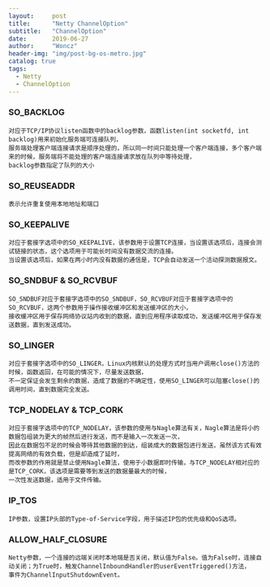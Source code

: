 ```yaml
---
layout:     post
title:      "Netty ChannelOption"
subtitle:   "ChannelOption"
date:       2019-06-27
author:     "Woncz"
header-img: "img/post-bg-os-metro.jpg"
catalog: true
tags:
  - Netty
  - ChannelOption 
---
```


### SO_BACKLOG
```
对应于TCP/IP协议listen函数中的backlog参数，函数listen(int socketfd, int backlog)用来初始化服务端可连接队列，
服务端处理客户端连接请求是顺序处理的，所以同一时间只能处理一个客户端连接，多个客户端来的时候，服务端将不能处理的客户端连接请求放在队列中等待处理，
backlog参数指定了队列的大小
```

### SO_REUSEADDR
```
表示允许重复使用本地地址和端口
```

### SO_KEEPALIVE
```
对应于套接字选项中的SO_KEEPALIVE，该参数用于设置TCP连接，当设置该选项后，连接会测试链接的状态，这个选项用于可能长时间没有数据交流的连接。
当设置该选项后，如果在两小时内没有数据的通信是，TCP会自动发送一个活动探测数据报文。
```

### SO_SNDBUF & SO_RCVBUF
```
SO_SNDBUF对应于套接字选项中的SO_SNDBUF，SO_RCVBUF对应于套接字选项中的SO_RCVBUF，这两个参数用于操作接收缓冲区和发送缓冲区的大小，
接收缓冲区用于保存网络协议站内收到的数据，直到应用程序读取成功，发送缓冲区用于保存发送数据，直到发送成功。
```

### SO_LINGER
```
对应于套接字选项中的SO_LINGER，Linux内核默认的处理方式时当用户调用close()方法的时候，函数返回，在可能的情况下，尽量发送数据，
不一定保证会发生剩余的数据，造成了数据的不确定性，使用SO_LINGER可以阻塞close()的调用时间，直到数据完全发送。
```

### TCP_NODELAY & TCP_CORK
```
对应于套接字选项中的TCP_NODELAY，该参数的使用与Nagle算法有关，Nagle算法是将小的数据包组装为更大的帧然后进行发送，而不是输入一次发送一次，
因此在数据包不足的时候会等待其他数据的到达，组装成大的数据包进行发送，虽然该方式有效提高网络的有效负载，但是却造成了延时，
而改参数的作用就是禁止使用Nagle算法，使用于小数据即时传输，与TCP_NODELAY相对应的是TCP_CORK，该选项是需要等到发送的数据量最大的时候，
一次性发送数据，适用于文件传输。
```

### IP_TOS
```
IP参数，设置IP头部的Type-of-Service字段，用于描述IP包的优先级和QoS选项。
```

### ALLOW_HALF_CLOSURE
```
Netty参数，一个连接的远端关闭时本地端是否关闭，默认值为False。值为False时，连接自动关闭；为True时，触发ChannelInboundHandler的userEventTriggered()方法，
事件为ChannelInputShutdownEvent。
```
